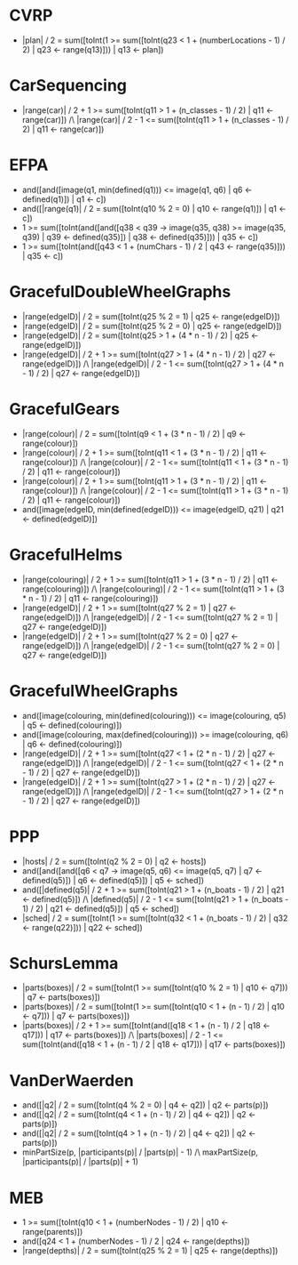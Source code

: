 
# CVRP

- |plan| / 2 = sum([toInt(1 >= sum([toInt(q23 < 1 + (numberLocations - 1) / 2) | q23 <- range(q13)])) | q13 <- plan])


# CarSequencing

- |range(car)| / 2 + 1 >= sum([toInt(q11 > 1 + (n_classes - 1) / 2) | q11 <- range(car)]) /\ |range(car)| / 2 - 1 <= sum([toInt(q11 > 1 + (n_classes - 1) / 2) | q11 <- range(car)])


# EFPA

- and([and([image(q1, min(defined(q1))) <= image(q1, q6) | q6 <- defined(q1)]) | q1 <- c])
- and([|range(q1)| / 2 = sum([toInt(q10 % 2 = 0) | q10 <- range(q1)]) | q1 <- c])
- 1 >= sum([toInt(and([and([q38 < q39 -> image(q35, q38) >= image(q35, q39) | q39 <- defined(q35)]) | q38 <- defined(q35)])) | q35 <- c])
- 1 >= sum([toInt(and([q43 < 1 + (numChars - 1) / 2 | q43 <- range(q35)])) | q35 <- c])


# GracefulDoubleWheelGraphs

- |range(edgeID)| / 2 = sum([toInt(q25 % 2 = 1) | q25 <- range(edgeID)])
- |range(edgeID)| / 2 = sum([toInt(q25 % 2 = 0) | q25 <- range(edgeID)])
- |range(edgeID)| / 2 = sum([toInt(q25 > 1 + (4 * n - 1) / 2) | q25 <- range(edgeID)])
- |range(edgeID)| / 2 + 1 >= sum([toInt(q27 > 1 + (4 * n - 1) / 2) | q27 <- range(edgeID)]) /\ |range(edgeID)| / 2 - 1 <= sum([toInt(q27 > 1 + (4 * n - 1) / 2) | q27 <- range(edgeID)])


# GracefulGears

- |range(colour)| / 2 = sum([toInt(q9 < 1 + (3 * n - 1) / 2) | q9 <- range(colour)])
- |range(colour)| / 2 + 1 >= sum([toInt(q11 < 1 + (3 * n - 1) / 2) | q11 <- range(colour)]) /\ |range(colour)| / 2 - 1 <= sum([toInt(q11 < 1 + (3 * n - 1) / 2) | q11 <- range(colour)])
- |range(colour)| / 2 + 1 >= sum([toInt(q11 > 1 + (3 * n - 1) / 2) | q11 <- range(colour)]) /\ |range(colour)| / 2 - 1 <= sum([toInt(q11 > 1 + (3 * n - 1) / 2) | q11 <- range(colour)])
- and([image(edgeID, min(defined(edgeID))) <= image(edgeID, q21)          | q21 <- defined(edgeID)])


# GracefulHelms

- |range(colouring)| / 2 + 1 >= sum([toInt(q11 > 1 + (3 * n - 1) / 2) | q11 <- range(colouring)]) /\ |range(colouring)| / 2 - 1 <= sum([toInt(q11 > 1 + (3 * n - 1) / 2) | q11 <- range(colouring)])
- |range(edgeID)| / 2 + 1 >= sum([toInt(q27 % 2 = 1) | q27 <- range(edgeID)]) /\ |range(edgeID)| / 2 - 1 <= sum([toInt(q27 % 2 = 1) | q27 <- range(edgeID)])
- |range(edgeID)| / 2 + 1 >= sum([toInt(q27 % 2 = 0) | q27 <- range(edgeID)]) /\ |range(edgeID)| / 2 - 1 <= sum([toInt(q27 % 2 = 0) | q27 <- range(edgeID)])


# GracefulWheelGraphs

- and([image(colouring, min(defined(colouring))) <= image(colouring, q5) | q5 <- defined(colouring)])
- and([image(colouring, max(defined(colouring))) >= image(colouring, q6) | q6 <- defined(colouring)])
- |range(edgeID)| / 2 + 1 >= sum([toInt(q27 < 1 + (2 * n - 1) / 2) | q27 <- range(edgeID)]) /\ |range(edgeID)| / 2 - 1 <= sum([toInt(q27 < 1 + (2 * n - 1) / 2) | q27 <- range(edgeID)])
- |range(edgeID)| / 2 + 1 >= sum([toInt(q27 > 1 + (2 * n - 1) / 2) | q27 <- range(edgeID)]) /\ |range(edgeID)| / 2 - 1 <= sum([toInt(q27 > 1 + (2 * n - 1) / 2) | q27 <- range(edgeID)])


# PPP

- |hosts| / 2 = sum([toInt(q2 % 2 = 0) | q2 <- hosts])
- and([and([and([q6 < q7 -> image(q5, q6) <= image(q5, q7) | q7 <- defined(q5)]) | q6 <- defined(q5)]) | q5 <- sched])
- and([|defined(q5)| / 2 + 1 >= sum([toInt(q21 > 1 + (n_boats - 1) / 2) | q21 <- defined(q5)]) /\ |defined(q5)| / 2 - 1 <= sum([toInt(q21 > 1 + (n_boats - 1) / 2) | q21 <- defined(q5)]) | q5 <- sched])
- |sched| / 2 = sum([toInt(1 >= sum([toInt(q32 < 1 + (n_boats - 1) / 2) | q32 <- range(q22)])) | q22 <- sched])


# SchursLemma

- |parts(boxes)| / 2 = sum([toInt(1 >= sum([toInt(q10 % 2 = 1) | q10 <- q7])) | q7 <- parts(boxes)])
- |parts(boxes)| / 2 = sum([toInt(1 >= sum([toInt(q10 < 1 + (n - 1) / 2) | q10 <- q7])) | q7 <- parts(boxes)])
- |parts(boxes)| / 2 + 1 >= sum([toInt(and([q18 < 1 + (n - 1) / 2 | q18 <- q17])) | q17 <- parts(boxes)]) /\ |parts(boxes)| / 2 - 1 <= sum([toInt(and([q18 < 1 + (n - 1) / 2 | q18 <- q17])) | q17 <- parts(boxes)])


# VanDerWaerden

- and([|q2| / 2 = sum([toInt(q4 % 2 = 0) | q4 <- q2]) | q2 <- parts(p)])
- and([|q2| / 2 = sum([toInt(q4 < 1 + (n - 1) / 2) | q4 <- q2]) | q2 <- parts(p)])
- and([|q2| / 2 = sum([toInt(q4 > 1 + (n - 1) / 2) | q4 <- q2]) | q2 <- parts(p)])
- minPartSize(p, |participants(p)| / |parts(p)| - 1) /\ maxPartSize(p, |participants(p)| / |parts(p)| + 1)


# MEB

- 1 >= sum([toInt(q10 < 1 + (numberNodes - 1) / 2) | q10 <- range(parents)])
- and([q24 < 1 + (numberNodes - 1) / 2 | q24 <- range(depths)])
- |range(depths)| / 2 = sum([toInt(q25 % 2 = 1) | q25 <- range(depths)])

